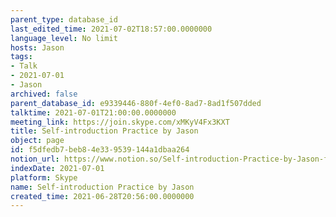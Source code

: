 ```yaml
---
parent_type: database_id
last_edited_time: 2021-07-02T18:57:00.0000000
language_level: No limit
hosts: Jason
tags:
- Talk
- 2021-07-01
- Jason
archived: false
parent_database_id: e9339446-880f-4ef0-8ad7-8ad1f507dded
talktime: 2021-07-01T21:00:00.0000000
meeting_link: https://join.skype.com/xMKyV4Fx3KXT
title: Self-introduction Practice by Jason
object: page
id: f5dfedb7-beb8-4e33-9539-144a1dbaa264
notion_url: https://www.notion.so/Self-introduction-Practice-by-Jason-f5dfedb7beb84e339539144a1dbaa264
indexDate: 2021-07-01
platform: Skype
name: Self-introduction Practice by Jason
created_time: 2021-06-28T20:56:00.0000000
---
```







